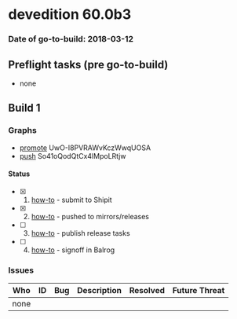 # devedition 60.0b3

### Date of go-to-build: 2018-03-12

## Preflight tasks (pre go-to-build)
- none

## Build 1  

### Graphs
* [promote](https://tools.taskcluster.net/push-inspector/#/UwO-I8PVRAWvKczWwqUOSA) UwO-I8PVRAWvKczWwqUOSA
* [push](https://tools.taskcluster.net/push-inspector/#/So41oQodQtCx4lMpoLRtjw) So41oQodQtCx4lMpoLRtjw


#### Status
- [x] 1.  [how-to](https://wiki.mozilla.org/Release:Release_Automation_on_Mercurial:Starting_a_Release#Submit_to_Ship_It)  - submit to Shipit
- [x] 2.  [how-to](https://github.com/mozilla-releng/releasewarrior-2.0/blob/master/docs/release-promotion/desktop/howto.md#push-artifacts-to-releases-directory)  - pushed to mirrors/releases
- [ ] 3.  [how-to](https://github.com/mozilla-releng/releasewarrior-2.0/blob/master/docs/release-promotion/desktop/howto.md#ship-the-release)  - publish release tasks
- [ ] 4.  [how-to](https://github.com/mozilla-releng/releasewarrior-2.0/blob/master/docs/release-promotion/desktop/howto.md#obtain-sign-offs-for-changes)  - signoff in Balrog

### Issues
| Who                 | ID               | Bug                                                                 | Description                | Resolved                | Future Threat                |
| ------------------- | ---------------- | ------------------------------------------------------------------- | -------------------------- | ----------------------- | ---------------------------- |
| none | | | | | |

